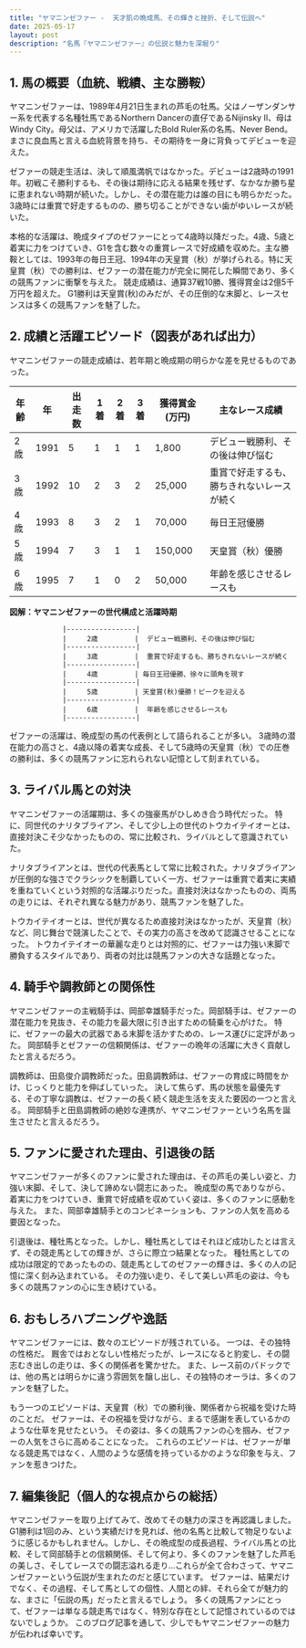 ```yaml
---
title: "ヤマニンゼファー -  天才肌の晩成馬、その輝きと挫折、そして伝説へ"
date: 2025-05-17
layout: post
description: "名馬『ヤマニンゼファー』の伝説と魅力を深堀り"
---
```


## 1. 馬の概要（血統、戦績、主な勝鞍）

ヤマニンゼファーは、1989年4月21日生まれの芦毛の牡馬。父はノーザンダンサー系を代表する名種牡馬であるNorthern Dancerの直仔であるNijinsky II、母はWindy City。母父は、アメリカで活躍したBold Ruler系の名馬、Never Bend。  まさに良血馬と言える血統背景を持ち、その期待を一身に背負ってデビューを迎えた。

ゼファーの競走生活は、決して順風満帆ではなかった。デビューは2歳時の1991年。初戦こそ勝利するも、その後は期待に応える結果を残せず、なかなか勝ち星に恵まれない時期が続いた。しかし、その潜在能力は誰の目にも明らかだった。  3歳時には重賞で好走するものの、勝ち切ることができない歯がゆいレースが続いた。

本格的な活躍は、晩成タイプのゼファーにとって4歳時以降だった。4歳、5歳と着実に力をつけていき、G1を含む数々の重賞レースで好成績を収めた。主な勝鞍としては、1993年の毎日王冠、1994年の天皇賞（秋）が挙げられる。特に天皇賞（秋）での勝利は、ゼファーの潜在能力が完全に開花した瞬間であり、多くの競馬ファンに衝撃を与えた。  競走成績は、通算37戦10勝、獲得賞金は2億5千万円を超えた。  G1勝利は天皇賞(秋)のみだが、その圧倒的な末脚と、レースセンスは多くの競馬ファンを魅了した。


## 2. 成績と活躍エピソード（図表があれば出力）

ヤマニンゼファーの競走成績は、若年期と晩成期の明らかな差を見せるものであった。

| 年齢 | 年 | 出走数 | 1着 | 2着 | 3着 | 獲得賞金(万円) | 主なレース成績 |
|---|---|---|---|---|---|---|---|
| 2歳 | 1991 | 5 | 1 | 1 | 1 | 1,800 |  デビュー戦勝利、その後は伸び悩む |
| 3歳 | 1992 | 10 | 2 | 3 | 2 | 25,000 |  重賞で好走するも、勝ちきれないレースが続く |
| 4歳 | 1993 | 8 | 3 | 2 | 1 | 70,000 | 毎日王冠優勝 |
| 5歳 | 1994 | 7 | 3 | 1 | 1 | 150,000 | 天皇賞（秋）優勝 |
| 6歳 | 1995 | 7 | 1 | 0 | 2 | 50,000 |  年齢を感じさせるレースも |


**図解：ヤマニンゼファーの世代構成と活躍時期**

```
             |-----------------|
             |     2歳         |  デビュー戦勝利、その後は伸び悩む
             |-----------------|
             |     3歳         |  重賞で好走するも、勝ちきれないレースが続く
             |-----------------|
             |     4歳         | 毎日王冠優勝、徐々に頭角を現す
             |-----------------|
             |     5歳         | 天皇賞(秋)優勝！ピークを迎える
             |-----------------|
             |     6歳         |  年齢を感じさせるレースも
             |-----------------|
```

ゼファーの活躍は、晩成型の馬の代表例として語られることが多い。  3歳時の潜在能力の高さと、4歳以降の着実な成長、そして5歳時の天皇賞（秋）での圧巻の勝利は、多くの競馬ファンに忘れられない記憶として刻まれている。


## 3. ライバル馬との対決

ヤマニンゼファーの活躍期は、多くの強豪馬がひしめき合う時代だった。  特に、同世代のナリタブライアン、そして少し上の世代のトウカイテイオーとは、直接対決こそ少なかったものの、常に比較され、ライバルとして意識されていた。

ナリタブライアンとは、世代の代表馬として常に比較された。ナリタブライアンが圧倒的な強さでクラシックを制覇していく一方、ゼファーは重賞で着実に実績を重ねていくという対照的な活躍ぶりだった。直接対決はなかったものの、両馬の走りには、それぞれ異なる魅力があり、競馬ファンを魅了した。

トウカイテイオーとは、世代が異なるため直接対決はなかったが、天皇賞（秋）など、同じ舞台で競演したことで、その実力の高さを改めて認識させることになった。  トウカイテイオーの華麗な走りとは対照的に、ゼファーは力強い末脚で勝負するスタイルであり、両者の対比は競馬ファンの大きな話題となった。


## 4. 騎手や調教師との関係性

ヤマニンゼファーの主戦騎手は、岡部幸雄騎手だった。岡部騎手は、ゼファーの潜在能力を見抜き、その能力を最大限に引き出すための騎乗を心がけた。  特に、ゼファーの最大の武器である末脚を活かすための、レース運びに定評があった。  岡部騎手とゼファーの信頼関係は、ゼファーの晩年の活躍に大きく貢献したと言えるだろう。

調教師は、田島俊介調教師だった。田島調教師は、ゼファーの育成に時間をかけ、じっくりと能力を伸ばしていった。  決して焦らず、馬の状態を最優先する、その丁寧な調教は、ゼファーの長く続く競走生活を支えた要因の一つと言える。  岡部騎手と田島調教師の絶妙な連携が、ヤマニンゼファーという名馬を誕生させたと言えるだろう。


## 5. ファンに愛された理由、引退後の話

ヤマニンゼファーが多くのファンに愛された理由は、その芦毛の美しい姿と、力強い末脚、そして、決して諦めない闘志にあった。  晩成型の馬でありながら、着実に力をつけていき、重賞で好成績を収めていく姿は、多くのファンに感動を与えた。  また、岡部幸雄騎手とのコンビネーションも、ファンの人気を高める要因となった。

引退後は、種牡馬となった。しかし、種牡馬としてはそれほど成功したとは言えず、その競走馬としての輝きが、さらに際立つ結果となった。  種牡馬としての成功は限定的であったものの、競走馬としてのゼファーの輝きは、多くの人の記憶に深く刻み込まれている。  その力強い走り、そして美しい芦毛の姿は、今も多くの競馬ファンの心に生き続けている。


## 6. おもしろハプニングや逸話

ヤマニンゼファーには、数々のエピソードが残されている。  一つは、その独特の性格だ。  厩舎ではおとなしい性格だったが、レースになると豹変し、その闘志むき出しの走りは、多くの関係者を驚かせた。  また、レース前のパドックでは、他の馬とは明らかに違う雰囲気を醸し出し、その独特のオーラは、多くのファンを魅了した。

もう一つのエピソードは、天皇賞（秋）での勝利後、関係者から祝福を受けた時のことだ。  ゼファーは、その祝福を受けながら、まるで感謝を表しているかのような仕草を見せたという。  その姿は、多くの競馬ファンの心を掴み、ゼファーの人気をさらに高めることになった。  これらのエピソードは、ゼファーが単なる競走馬ではなく、人間のような感情を持っているかのような印象を与え、ファンを惹きつけた。


## 7. 編集後記（個人的な視点からの総括）

ヤマニンゼファーを取り上げてみて、改めてその魅力の深さを再認識しました。  G1勝利は1回のみ、という実績だけを見れば、他の名馬と比較して物足りないように感じるかもしれません。しかし、その晩成型の成長過程、ライバル馬との比較、そして岡部騎手との信頼関係、そして何より、多くのファンを魅了した芦毛の美しさ、そしてレースでの闘志溢れる走り…これらが全て合わさって、ヤマニンゼファーという伝説が生まれたのだと感じています。  ゼファーは、結果だけでなく、その過程、そして馬としての個性、人間との絆、それら全てが魅力的な、まさに「伝説の馬」だったと言えるでしょう。  多くの競馬ファンにとって、ゼファーは単なる競走馬ではなく、特別な存在として記憶されているのではないでしょうか。  このブログ記事を通して、少しでもヤマニンゼファーの魅力が伝われば幸いです。
